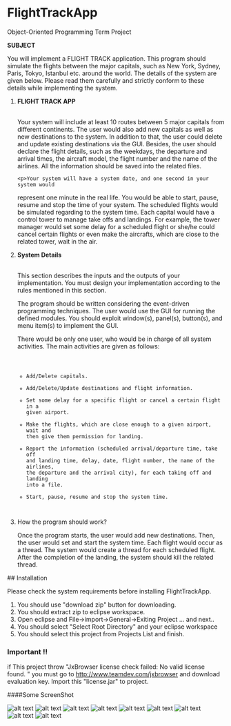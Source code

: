 # FlightTrackApp
Object-Oriented Programming Term Project

<Strong> SUBJECT</Strong>

You will implement a FLIGHT TRACK application. This program should
simulate the flights between the major capitals, such as New York, Sydney,
Paris, Tokyo, Istanbul etc. around the world. The details of the system are
given below. Please read them carefully and strictly conform to these details
while implementing the system.

<ol>
  <li><Strong>FLIGHT TRACK APP</Strong></li>
  </br>
    <p>Your system will include at least 10 routes between 5 major capitals from
different continents. The user would also add new capitals as well as new
destinations to the system. In addition to that, the user could delete and
update existing destinations via the GUI. Besides, the user should declare
the flight details, such as the weekdays, the departure and arrival times,
the aircraft model, the flight number and the name of the airlines. All the
information should be saved into the related files.<p/>

    <p>Your system will have a system date, and one second in your system would
represent one minute in the real life. You would be able to start, pause,
resume and stop the time of your system. The scheduled flights would be
simulated regarding to the system time.
Each capital would have a control tower to manage take offs and landings.
For example, the tower manager would set some delay for a scheduled flight
or she/he could cancel certain flights or even make the aircrafts, which are
close to the related tower, wait in the air.</p>
   
  <li><Strong>System Details</Strong></li>
  
  </br>
<p>This section describes the inputs and the outputs of your implementation.
You must design your implementation according to the rules mentioned in
this section.</p>

<p>The program should be written considering the event-driven programming
techniques. The user would use the GUI for running the defined modules.
You should exploit window(s), panel(s), button(s), and menu item(s) to
implement the GUI.</p>

<p>There would be only one user, who would be in charge of all system activities.
The main activities are given as follows:</p>
<pre><code>
<ul>
<li>Add/Delete capitals.</li>
<li>Add/Delete/Update destinations and flight information.</li>
<li>Set some delay for a specific flight or cancel a certain flight in a
given airport.</li>
<li>Make the flights, which are close enough to a given airport, wait and
then give them permission for landing.</li>
<li>Report the information (scheduled arrival/departure time, take off
and landing time, delay, date, flight number, the name of the airlines,
the departure and the arrival city), for each taking off and landing
into a file.</li>
<li>Start, pause, resume and stop the system time.</li>
</ul>
</pre></code>

<li>How the program should work?</li>
<p>
Once the program starts, the user would add new destinations. Then, the
user would set and start the system time. Each flight would occur as a
thread. The system would create a thread for each scheduled flight. After
the completion of the landing, the system should kill the related thread.
</p>
</ol>
## Installation

Please check the system requirements before installing FlightTrackApp.

1. You should use "download zip" button for downloading.
2. You should extract zip to eclipse workspace.
3. Open eclipse and File->import->General->Exiting Project ... and next..
4. You should select "Select Root Directory" and your eclipse workspace 
5. You should select this project from Projects List and finish.


### Important !!
if This project throw "JxBrowser license check failed: No valid license found. "
you must go to http://www.teamdev.com/jxbrowser and download evaluation key.
Import this "license.jar" to project.

####Some ScreenShot

![alt text](https://github.com/uhudpoyraz/FlightTrackApp/blob/master/otherfiles/1.PNG "Show Capital on Map")
![alt text](https://github.com/uhudpoyraz/FlightTrackApp/blob/master/otherfiles/2.PNG "Capital and Flight List")
![alt text](https://github.com/uhudpoyraz/FlightTrackApp/blob/master/otherfiles/3.PNG "Show Route of Flight on Map")
![alt text](https://github.com/uhudpoyraz/FlightTrackApp/blob/master/otherfiles/4.PNG "Add Capital")
![alt text](https://github.com/uhudpoyraz/FlightTrackApp/blob/master/otherfiles/5.PNG "Add Flight")
![alt text](https://github.com/uhudpoyraz/FlightTrackApp/blob/master/otherfiles/6.PNG "Show Flight with route on map")
![alt text](https://github.com/uhudpoyraz/FlightTrackApp/blob/master/otherfiles/7.PNG "other")
![alt text](https://github.com/uhudpoyraz/FlightTrackApp/blob/master/otherfiles/8.PNG "other")
![alt text](https://github.com/uhudpoyraz/FlightTrackApp/blob/master/otherfiles/8.PNG "report file")
